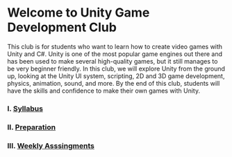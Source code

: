 # Welcome to Unity Game Development Club 

This club is for students who want to learn how to create video games with Unity and C#. Unity is one of the most popular game engines out there and has been used to make several high-quality games, but it still manages to be very beginner friendly. In this club, we will explore Unity from the ground up, looking at the Unity UI system, scripting, 2D and 3D game development, physics, animation, sound, and more. By the end of this club, students will have the skills and confidence to make their own games with Unity. 

### I. [Syllabus](https://github.com/pangnasun/GameDevelopmentClub/blob/main/PangnaSun_Syllabus%20for%20Unity%20Game%20Development%20Club.pdf)

### II. [Preparation](prep.md)

### III. [Weekly Asssingments](assignments.md) 
